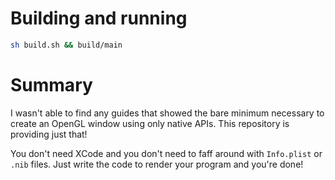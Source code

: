 # Building and running

```bash
sh build.sh && build/main
```

# Summary

I wasn't able to find any guides that showed the bare minimum necessary to
create an OpenGL window using only native APIs. This repository is providing
just that!

You don't need XCode and you don't need to faff around with `Info.plist` or
`.nib` files. Just write the code to render your program and you're done!
